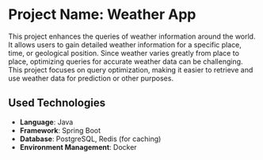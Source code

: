 # Project Name: Weather App

This project enhances the queries of weather information around the world. It allows users to gain detailed weather information for a specific place, time, or geological position. Since weather varies greatly from place to place, optimizing queries for accurate weather data can be challenging. This project focuses on query optimization, making it easier to retrieve and use weather data for prediction or other purposes.

## Used Technologies

- **Language**: Java
- **Framework**: Spring Boot
- **Database**: PostgreSQL, Redis (for caching)
- **Environment Management**: Docker
